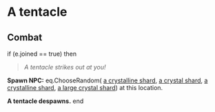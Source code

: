 # A tentacle


## Combat

if (e.joined == true) then


>*A tentacle strikes out at you!*


**Spawn NPC:** eq.ChooseRandom( [a crystalline shard](/npc/112098), [a crystal shard](/npc/112076), [a crystalline shard](/npc/112098), [a large crystal shard](/npc/112077)) at this location.


**A tentacle despawns.**
end
